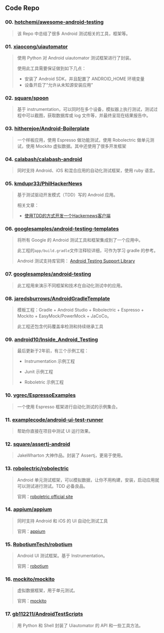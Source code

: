 ## Code Repo

### 00. [hotchemi/awesome-android-testing](https://github.com/hotchemi/awesome-android-testing)

> 该 Repo 中总结了很多 Android 测试相关的工具，框架等。

### 01. [xiaocong/uiautomator](https://github.com/xiaocong/uiautomator)

> 使用 Python 对 Android uiautomator 测试框架进行了封装。
> 
> 使用此工具需要保证做到如下几点：
> 
> + 安装了 Android SDK，并且配置了 ANDROID_HOME 环境变量
> + 设备开启了“允许从未知源安装应用”

### 02. [square/spoon](https://github.com/square/spoon)

> 基于 instrumentation，可以同时在多个设备，模拟器上执行测试，测试过程中可以截图，获取数据库或 log 文件等，并最终呈现在结果报告中。

### 03. [hitherejoe/Android-Boilerplate](https://github.com/hitherejoe/Android-Boilerplate)

> 一个样板应用，使用 Espresso 做功能测试，使用 Robolectric 做单元测试，使用 Mockito 虚拟数据。其中还使用了很多开发框架

### 04. [calabash/calabash-android](https://github.com/calabash/calabash-android)

> 同时支持 Android、iOS 和混合应用的自动化测试框架，使用 ruby 语言。

### 05. [kmdupr33/PhilHackerNews](https://github.com/kmdupr33/PhilHackerNews)

> 基于测试驱动开发模式（TDD）写的 Android 应用。
> 
> 相关文章：
> 
> + [使用TDD的方式开发一个Hackernews客户端](http://www.devtf.cn/?p=1008)


### 06. [googlesamples/android-testing-templates](https://github.com/googlesamples/android-testing-templates)

> 将所有 Google 的 Android 测试工具和框架集成到了一个应用中。
> 
> 此工程的`app/build.gradle`文件注释较详细，可作为学习 gradle 的参考。
> 
> Android 测试支持库官网： [Android Testing Support Library](https://google.github.io/android-testing-support-library/) 

### 07. [googlesamples/android-testing](https://github.com/googlesamples/android-testing)

> 此工程用来演示不同框架和技术在自动化测试中的应用。

### 08. [jaredsburrows/AndroidGradleTemplate](https://github.com/jaredsburrows/AndroidGradleTemplate)

> 模板工程：Gradle + Android Studio + Robolectric + Espresso + Mockito + EasyMock/PowerMock + JaCoCo。
> 
> 此工程还包含代码覆盖率检测和持续继承工具


### 09. [android10/Inside_Android_Testing](https://github.com/android10/Inside_Android_Testing)

> 最后更新于2年前，有三个示例工程：
> 
> + Instrumentation 示例工程
>
> + Junit 示例工程
>
> + Roboletric 示例工程

### 10. [vgrec/EspressoExamples](https://github.com/vgrec/EspressoExamples)

> 一个使用 Espresso 框架进行自动化测试的示例集合。

### 11. [examplecode/android-ui-test-runner](https://github.com/examplecode/android-ui-test-runner)

> 帮助你直接在项目中测试 UI 运行效果。

### 12. [square/assertj-android](https://github.com/square/assertj-android)

> JakeWharton 大神作品。封装了 Assertj，更易于使用。

### 13. [robolectric/robolectric](https://github.com/robolectric/robolectric)

> Android 单元测试框架，可以模拟数据，让你不用构建，安装，启动应用就可以测试进行测试。TDD 必备良品。
> 
> 官网：[roboletric official site](http://robolectric.org)


### 14. [appium/appium](https://github.com/appium/appium)

> 同时支持 Android 和 iOS 的 UI 自动化测试工具
> 
> 官网：[appium](http://appium.io)

### 15. [RobotiumTech/robotium](https://github.com/RobotiumTech/robotium)

> Android UI 测试框架。基于 Instrumentation。
> 
> 官网：[robotium](http://www.robotium.org)

### 16. [mockito/mockito](https://github.com/mockito/mockito)

> 虚拟数据框架，用于单元测试。
> 
> 官网：[mockito](http://mockito.org)

### 17. [gb112211/AndroidTestScripts](https://github.com/gb112211/AndroidTestScripts)

> 用 Python 和 Shell 封装了 Uiautomator 的 API 和一些工具方法。
> 









